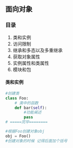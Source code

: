 ## 面向对象
### 目录
1. 类和实例
2. 访问限制
3. 继承和多态以及多重继承
4. 获取对象属性
5. 实例属性和类属性
6. 模块和包
#### 类和实例
```python
#创建类
class Foo:
    # 类中的函数
    def bar(self):
        #功能阐述
        pass
# =====完毕========

#根据Foo创建对象obj
obj = Foo()
#创建对象的时候 记得后面加个括号
```
